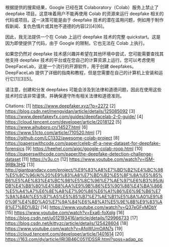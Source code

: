 根据提供的搜索结果，Google 已经在其 Colaboratory（Colab）服务上禁止了 deepfake 项目。这意味着用户不能再使用 Colab 的资源来运行 deepfake 相关的代码或项目。这一决策可能是由于 deepfake 技术的潜在滥用问题，例如用于制作假新闻、复仇色情片或其他不道德的内容[2][4][6]。

因此，我无法提供一个在 Colab 上运行 deepfake 技术的完整 quickstart。这是因为即使提供了代码，由于 Google 的限制，它也无法在 Colab 上执行。

如果您仍然对 deepfake 技术感兴趣并希望在其他环境中尝试，您可能需要查找其他支持 deepfake 技术的平台或在您自己的计算资源上运行。您可以考虑使用 DeepFaceLab，这是一个流行的开源软件，用于创建 deepfakes。DeepFaceLab 提供了详细的指南和教程，但是您需要在自己的计算机上安装和运行它[1][3][5]。

请注意，创建和分发 deepfakes 可能会涉及到法律和道德问题，因此在使用这些技术时应该非常谨慎，并确保遵守所有相关法律和道德准则。

Citations:
[1] https://www.deepfaker.xyz/?p=2272
[2] https://blog.csdn.net/mengyidan/article/details/125085092
[3] https://www.deepfakevfx.com/guides/deepfacelab-2-0-guide/
[4] https://cloud.tencent.com/developer/article/2018122
[5] https://www.aihubpro.cn/14527.html
[6] https://www.51cto.com/article/710520.html
[7] https://github.com/LC1332/awesome-colab-project
[8] https://paperswithcode.com/paper/celeb-df-a-new-dataset-for-deepfake-forensics
[9] https://heehel.com/aigc/google-colab-roop.html
[10] https://paperswithcode.com/paper/the-deepfake-detection-challenge-dataset
[11] https://v3u.cn
[12] https://www.youtube.com/watch?v=lSM-9RBk3HQ
[13] http://giantpandacv.com/project/%E9%83%A8%E7%BD%B2%E4%BC%98%E5%8C%96/AI%20%E9%83%A8%E7%BD%B2%E5%8F%8A%E5%85%B6%E5%AE%83%E4%BC%98%E5%8C%96%E7%AE%97%E6%B3%95/AiDB%E4%B8%80%E4%B8%AA%E9%9B%86%E5%90%88%E4%BA%866%E5%A4%A7%E6%8E%A8%E7%90%86%E6%A1%86%E6%9E%B6%E7%9A%84AI%E5%B7%A5%E5%85%B7%E7%AE%B1%E5%8A%A0%E9%80%9F%E4%BD%A0%E7%9A%84%E6%A8%A1%E5%9E%8B%E9%83%A8%E7%BD%B2/
[14] https://www.youtube.com/watch?v=Q37eGFvMDbY
[15] https://www.youtube.com/watch?v=Exa6-foXqlg
[16] https://blog.csdn.net/u012193416/article/details/129966733
[17] https://blog.csdn.net/kittyzc/article/details/125428604
[18] https://www.youtube.com/watch?v=AfqWUmOAN7s
[19] https://cloud.tencent.com/developer/article/1401614
[20] https://163.com/dy/article/IRI3B46C0511DSSR.html?spss=adap_pc

